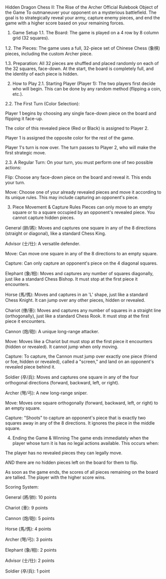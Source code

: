 Hidden Dragon Chess II: The Rise of the Archer
Official Rulebook
Object of the Game
To outmaneuver your opponent on a mysterious battlefield. The goal is to strategically reveal your army, capture enemy pieces, and end the game with a higher score based on your remaining forces.

1. Game Setup
1.1. The Board: The game is played on a 4 row by 8 column grid (32 squares).

1.2. The Pieces: The game uses a full, 32-piece set of Chinese Chess (象棋) pieces, including the custom Archer piece.

1.3. Preparation: All 32 pieces are shuffled and placed randomly on each of the 32 squares, face-down. At the start, the board is completely full, and the identity of each piece is hidden.

2. How to Play
2.1. Starting Player (Player 1): The two players first decide who will begin. This can be done by any random method (flipping a coin, etc.).

2.2. The First Turn (Color Selection):

Player 1 begins by choosing any single face-down piece on the board and flipping it face-up.

The color of this revealed piece (Red or Black) is assigned to Player 2.

Player 1 is assigned the opposite color for the rest of the game.

Player 1's turn is now over. The turn passes to Player 2, who will make the first strategic move.

2.3. A Regular Turn:
On your turn, you must perform one of two possible actions:

Flip: Choose any face-down piece on the board and reveal it. This ends your turn.

Move: Choose one of your already revealed pieces and move it according to its unique rules. This may include capturing an opponent's piece.

3. Piece Movement & Capture Rules
Pieces can only move to an empty square or to a square occupied by an opponent's revealed piece. You cannot capture hidden pieces.

General (帥/將): Moves and captures one square in any of the 8 directions (straight or diagonal), like a standard Chess King.

Advisor (士/仕): A versatile defender.

Move: Can move one square in any of the 8 directions to an empty square.

Capture: Can only capture an opponent's piece on the 4 diagonal squares.

Elephant (象/相): Moves and captures any number of squares diagonally, just like a standard Chess Bishop. It must stop at the first piece it encounters.

Horse (馬/傌): Moves and captures in an 'L' shape, just like a standard Chess Knight. It can jump over any other pieces, hidden or revealed.

Chariot (俥/車): Moves and captures any number of squares in a straight line (orthogonally), just like a standard Chess Rook. It must stop at the first piece it encounters.

Cannon (炮/砲): A unique long-range attacker.

Move: Moves like a Chariot but must stop at the first piece it encounters (hidden or revealed). It cannot jump when only moving.

Capture: To capture, the Cannon must jump over exactly one piece (friend or foe, hidden or revealed), called a "screen," and land on an opponent's revealed piece behind it.

Soldier (卒/兵): Moves and captures one square in any of the four orthogonal directions (forward, backward, left, or right).

Archer (弩/弓): A new long-range sniper.

Move: Moves one square orthogonally (forward, backward, left, or right) to an empty square.

Capture: "Shoots" to capture an opponent's piece that is exactly two squares away in any of the 8 directions. It ignores the piece in the middle square.

4. Ending the Game & Winning
The game ends immediately when the player whose turn it is has no legal actions available. This occurs when:

The player has no revealed pieces they can legally move.

AND there are no hidden pieces left on the board for them to flip.

As soon as the game ends, the scores of all pieces remaining on the board are tallied. The player with the higher score wins.

Scoring System:

General (將/帥): 10 points

Chariot (車): 9 points

Cannon (炮/砲): 5 points

Horse (馬/傌): 4 points

Archer (弩/弓): 3 points

Elephant (象/相): 2 points

Advisor (士/仕): 2 points

Soldier (卒/兵): 1 point
